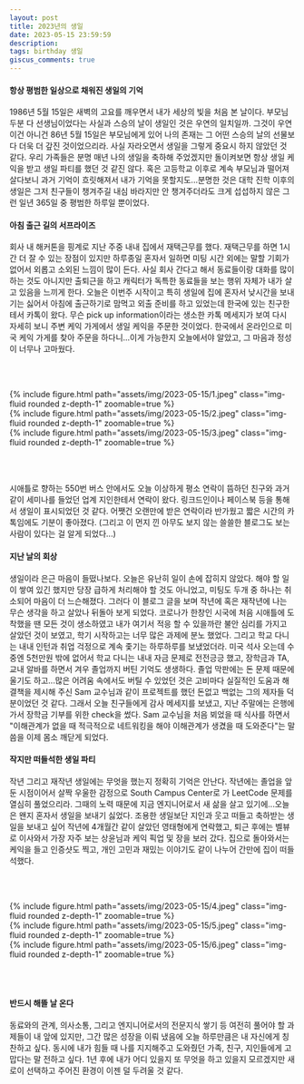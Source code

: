 ```yaml
---
layout: post
title: 2023년의 생일
date: 2023-05-15 23:59:59
description:  
tags: birthday 생일 
giscus_comments: true
---
```


#### 항상 평범한 일상으로 채워진 생일의 기억
1986년 5월 15일은 새벽의 고요를 깨우면서 내가 세상의 빛을 처음 본 날이다. 부모님 두분 다 선생님이었다는 사실과 스승의 날이 생일인 것은 우연의 일치일까. 그것이 우연이건 아니건 86년 5월 15일은 부모님에게 있어 나의 존재는 그 어떤 스승의 날의 선물보다 더욱 더 갚진 것이었으리라. 사실 자라오면서 생일을 그렇게 중요시 하지 않았던 것 같다. 우리 가족들은 분명 매년 나의 생일을 축하해 주었겠지만 돌이켜보면 항상 생일 케익을 받고 생일 파티를 했던 것 같진 않다. 혹은 고등학교 이후로 계속 부모님과 떨어져 살다보니 과거 기억이 흐릿해져서 내가 기억을 못할지도...분명한 것은 대학 진학 이후의 생일은 그저 친구들이 챙겨주길 내심 바라지만 안 챙겨주더라도 크게 섭섭하지 않은 그런 일년 365일 중 평범한 하루일 뿐이었다.


#### 아침 출근 길의 서프라이즈
회사 내 해커톤을 핑계로 지난 주중 내내 집에서 재택근무를 했다. 재택근무를 하면 1시간 더 잘 수 있는 장점이 있지만 하루종일 혼자서 일하면 미팅 시간 외에는 말할 기회가 없어서 외롭고 소외된 느낌이 많이 든다. 사실 회사 간다고 해서 동료들이랑 대화를 많이 하는 것도 아니지만 출퇴근을 하고 캐릭터가 독특한 동료들을 보는 행위 자체가 내가 살고 있음을 느끼게 한다. 오늘은 이번주 시작이고 특히 생일에 집에 혼자서 낮시간을 보내기는 싫어서 아침에 출근하기로 맘먹고 외출 준비를 하고 있었는데 한국에 있는 친구한테서 카톡이 왔다. 무슨 pick up information이라는 생소한 카톡 메세지가 보여 다시 자세히 보니 주변 케익 가게에서 생일 케익을 주문한 것이었다. 한국에서 온라인으로 미국 케익 가게를 찾아 주문을 하다니...이게 가능한지 오늘에서야 알았고, 그 마음과 정성이 너무나 고마웠다.

<br><br>

<div class="row mt-3">
    <div class="col-sm mt-3 mt-md-0">
        {% include figure.html path="assets/img/2023-05-15/1.jpeg" class="img-fluid rounded z-depth-1" zoomable=true %}
    </div>
    <div class="col-sm mt-3 mt-md-0">
        {% include figure.html path="assets/img/2023-05-15/2.jpeg" class="img-fluid rounded z-depth-1" zoomable=true %}
    </div>
    <div class="col-sm mt-3 mt-md-0">
        {% include figure.html path="assets/img/2023-05-15/3.jpeg" class="img-fluid rounded z-depth-1" zoomable=true %}
    </div>
</div>

<br><br>


시애틀로 향하는 550번 버스 안에서도 오늘 이상하게 평소 연락이 뜸하던 친구와 과거 같이 세미나를 들었던 업계 지인한테서 연락이 왔다. 링크드인이나 페이스북 등을 통해서 생일이 표시되었던 것 같다. 어쨋건 오랜만에 받은 연락이라 반가웠고 짧은 시간의 카톡임에도 기분이 좋아졌다. (그리고 이 먼지 낀 아무도 보지 않는 쓸쓸한 블로그도 보는 사람이 있다는 걸 알게 되었다...)


#### 지난 날의 회상
생일이라 은근 마음이 들떴나보다. 오늘은 유난히 일이 손에 잡히지 않았다. 해야 할 일이 쌓여 있긴 했지만 당장 급하게 처리해야 할 것도 아니었고, 미팅도 두개 중 하나는 취소되어 마음이 더 느슨해졌다. 그러다 이 블로그 글을 보며 작년에 혹은 재작년에 나는 무슨 생각을 하고 살았나 뒤돌아 보게 되었다. 코로나가 한창인 시국에 처음 시애틀에 도착했을 땐 모든 것이 생소하였고 내가 여기서 적응 할 수 있을까란 불안 심리를 가지고 살았던 것이 보였고, 학기 시작하고는 너무 많은 과제에 분노 했었다. 그리고 학교 다니는 내내 인턴과 취업 걱정으로 계속 좇기는 하루하루를 보냈었더라. 미국 석사 오는데 수중엔 5천만원 밖에 없어서 학교 다니는 내내 자금 문제로 전전긍긍 했고, 장학금과 TA, 교내 알바를 하면서 겨우 졸업까지 버틴 기억도 생생하다. 졸업 막판에는 돈 문제 때문에 울기도 하고...많은 어려움 속에서도 버틸 수 있었던 것은 고비마다 실질적인 도움과 해결책을 제시해 주신 Sam 교수님과 같이 프로젝트를 했던 돈없고 백없는 그의 제자들 덕분이었던 것 같다. 그래서 오늘 친구들에게 감사 메세지를 보냈고, 지난 주말에는 은행에 가서 장학금 기부를 위한 check을 썼다. Sam 교수님을 처음 뵈었을 때 식사를 하면서 "이해관계가 없을 때 적극적으로 네트워킹을 해야 이해관계가 생겼을 때 도와준다"는 말씀을 이제 몸소 깨닫게 되었다.


#### 작지만 떠들석한 생일 파티
작년 그리고 재작년 생일에는 무엇을 했는지 정확히 기억은 안난다. 작년에는 졸업을 앞둔 시점이어서 살짝 우울한 감정으로 South Campus Center로 가 LeetCode 문제를 열심히 풀었으리라. 그때의 노력 때문에 지금 엔지니어로서 새 삶을 살고 있기에...오늘은 왠지 혼자서 생일을 보내기 싫었다. 조용한 생일보단 지인과 웃고 떠들고 축하받는 생일을 보내고 싶어 작년에 4개월간 같이 살았던 영태형에게 연락했고, 퇴근 후에는 벨뷰로 이사와서 가장 자주 보는 상윤님과 케익 픽업 및 장을 보러 갔다. 집으로 돌아와서는 케익을 들고 인증샷도 찍고, 개인 고민과 재밌는 이야기도 같이 나누어 간만에 집이 떠들석했다.

<br><br>

<div class="row mt-3">
    <div class="col-sm mt-3 mt-md-0">
        {% include figure.html path="assets/img/2023-05-15/4.jpeg" class="img-fluid rounded z-depth-1" zoomable=true %}
    </div>
    <div class="col-sm mt-3 mt-md-0">
        {% include figure.html path="assets/img/2023-05-15/5.jpeg" class="img-fluid rounded z-depth-1" zoomable=true %}
    </div>
    <div class="col-sm mt-3 mt-md-0">
        {% include figure.html path="assets/img/2023-05-15/6.jpeg" class="img-fluid rounded z-depth-1" zoomable=true %}
    </div>
</div>

<br><br>


#### 반드시 해뜰 날 온다
동료와의 관계, 의사소통, 그리고 엔지니어로서의 전문지식 쌓기 등 여전히 풀어야 할 과제들이 내 앞에 있지만, 그간 많은 성장을 이뤄 냈음에 오늘 하루만큼은 내 자신에게 칭찬하고 싶다. 동시에 내가 힘들 때 나를 지지해주고 도와줬던 가족, 친구, 지인들에게 고맙다는 말 전하고 싶다. 1년 후에 내가 어디 있을지 또 무엇을 하고 있을지 모르겠지만 새로이 선택하고 주어진 환경이 이젠 덜 두려울 것 같다.
